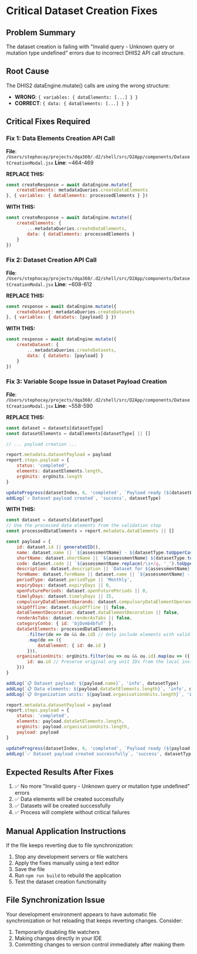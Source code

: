 # Critical Dataset Creation Fixes

## Problem Summary
The dataset creation is failing with "Invalid query - Unknown query or mutation type undefined" errors due to incorrect DHIS2 API call structure.

## Root Cause
The DHIS2 dataEngine.mutate() calls are using the wrong structure:
- **WRONG**: `{ variables: { dataElements: [...] } }`
- **CORRECT**: `{ data: { dataElements: [...] } }`

## Critical Fixes Required

### Fix 1: Data Elements Creation API Call
**File**: `/Users/stephocay/projects/dqa360/.d2/shell/src/D2App/components/DatasetCreationModal.jsx`
**Line**: ~464-469

**REPLACE THIS:**
```javascript
const createResponse = await dataEngine.mutate({
    createElements: metadataQueries.createDataElements
}, { variables: { dataElements: processedElements } })
```

**WITH THIS:**
```javascript
const createResponse = await dataEngine.mutate({
    createElements: {
        ...metadataQueries.createDataElements,
        data: { dataElements: processedElements }
    }
})
```

### Fix 2: Dataset Creation API Call
**File**: `/Users/stephocay/projects/dqa360/.d2/shell/src/D2App/components/DatasetCreationModal.jsx`
**Line**: ~608-612

**REPLACE THIS:**
```javascript
const response = await dataEngine.mutate({
    createDataset: metadataQueries.createDatasets
}, { variables: { dataSets: [payload] } })
```

**WITH THIS:**
```javascript
const response = await dataEngine.mutate({
    createDataset: {
        ...metadataQueries.createDatasets,
        data: { dataSets: [payload] }
    }
})
```

### Fix 3: Variable Scope Issue in Dataset Payload Creation
**File**: `/Users/stephocay/projects/dqa360/.d2/shell/src/D2App/components/DatasetCreationModal.jsx`
**Line**: ~558-590

**REPLACE THIS:**
```javascript
const dataset = datasets[datasetType]
const datasetElements = dataElements[datasetType] || []

// ... payload creation ...

report.metadata.datasetPayload = payload
report.steps.payload = {
    status: 'completed',
    elements: datasetElements.length,
    orgUnits: orgUnits.length
}

updateProgress(datasetIndex, 6, 'completed', `Payload ready (${datasetElements.length} elements, ${orgUnits.length} org units)`)
addLog(`✓ Dataset payload created`, 'success', datasetType)
```

**WITH THIS:**
```javascript
const dataset = datasets[datasetType]
// Use the processed data elements from the validation step
const processedDataElements = report.metadata.dataElements || []

const payload = {
    id: dataset.id || generateUID(),
    name: dataset.name || `${assessmentName} - ${datasetType.toUpperCase()} Dataset`,
    shortName: dataset.shortName || `${assessmentName} ${datasetType.toUpperCase()}`,
    code: dataset.code || `${assessmentName.replace(/\s+/g, '_').toUpperCase()}_${datasetType.toUpperCase()}_DS`,
    description: dataset.description || `Dataset for ${assessmentName} - ${datasetType} data collection`,
    formName: dataset.formName || dataset.name || `${assessmentName} - ${datasetType.toUpperCase()}`,
    periodType: dataset.periodType || 'Monthly',
    expiryDays: dataset.expiryDays || 0,
    openFuturePeriods: dataset.openFuturePeriods || 0,
    timelyDays: dataset.timelyDays || 15,
    compulsoryDataElementOperands: dataset.compulsoryDataElementOperands || false,
    skipOffline: dataset.skipOffline || false,
    dataElementDecoration: dataset.dataElementDecoration || false,
    renderAsTabs: dataset.renderAsTabs || false,
    categoryCombo: { id: 'bjDvmb4bfuf' },
    dataSetElements: processedDataElements
        .filter(de => de && de.id) // Only include elements with valid IDs
        .map(de => ({
            dataElement: { id: de.id }
        })),
    organisationUnits: orgUnits.filter(ou => ou && ou.id).map(ou => ({ 
        id: ou.id // Preserve original org unit IDs from the local instance
    }))
}

addLog(`📋 Dataset payload: ${payload.name}`, 'info', datasetType)
addLog(`📋 Data elements: ${payload.dataSetElements.length}`, 'info', datasetType)
addLog(`📋 Organization units: ${payload.organisationUnits.length}`, 'info', datasetType)

report.metadata.datasetPayload = payload
report.steps.payload = {
    status: 'completed',
    elements: payload.dataSetElements.length,
    orgUnits: payload.organisationUnits.length,
    payload: payload
}

updateProgress(datasetIndex, 6, 'completed', `Payload ready (${payload.dataSetElements.length} elements, ${payload.organisationUnits.length} org units)`)
addLog(`✅ Dataset payload created successfully`, 'success', datasetType)
```

## Expected Results After Fixes
1. ✅ No more "Invalid query - Unknown query or mutation type undefined" errors
2. ✅ Data elements will be created successfully
3. ✅ Datasets will be created successfully
4. ✅ Process will complete without critical failures

## Manual Application Instructions
If the file keeps reverting due to file synchronization:
1. Stop any development servers or file watchers
2. Apply the fixes manually using a text editor
3. Save the file
4. Run `npm run build` to rebuild the application
5. Test the dataset creation functionality

## File Synchronization Issue
Your development environment appears to have automatic file synchronization or hot reloading that keeps reverting changes. Consider:
1. Temporarily disabling file watchers
2. Making changes directly in your IDE
3. Committing changes to version control immediately after making them